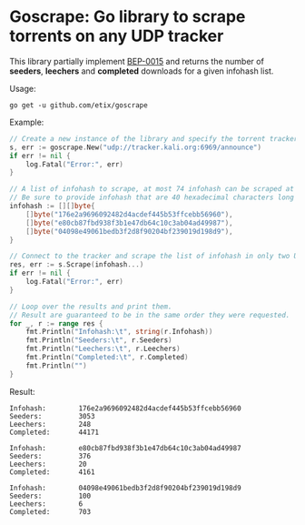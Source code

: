 # Goscrape: Go library to scrape torrents on any UDP tracker

This library partially implement [BEP-0015](http://www.bittorrent.org/beps/bep_0015.html)
and returns the number of **seeders**, **leechers** and **completed** downloads for a given infohash list.

Usage:

`go get -u github.com/etix/goscrape`

Example:

```go
// Create a new instance of the library and specify the torrent tracker to use.
s, err := goscrape.New("udp://tracker.kali.org:6969/announce")
if err != nil {
    log.Fatal("Error:", err)
}

// A list of infohash to scrape, at most 74 infohash can be scraped at once.
// Be sure to provide infohash that are 40 hexadecimal characters long only.
infohash := [][]byte{
    []byte("176e2a9696092482d4acdef445b53ffcebb56960"),
    []byte("e80cb87fbd938f3b1e47db64c10c3ab04ad49987"),
    []byte("04098e49061bedb3f2d8f90204bf239019d198d9"),
}

// Connect to the tracker and scrape the list of infohash in only two UDP round trips.
res, err := s.Scrape(infohash...)
if err != nil {
    log.Fatal("Error:", err)
}

// Loop over the results and print them.
// Result are guaranteed to be in the same order they were requested.
for _, r := range res {
    fmt.Println("Infohash:\t", string(r.Infohash))
    fmt.Println("Seeders:\t", r.Seeders)
    fmt.Println("Leechers:\t", r.Leechers)
    fmt.Println("Completed:\t", r.Completed)
    fmt.Println("")
}
```

Result:

```
Infohash:        176e2a9696092482d4acdef445b53ffcebb56960
Seeders:         3053
Leechers:        248
Completed:       44171

Infohash:        e80cb87fbd938f3b1e47db64c10c3ab04ad49987
Seeders:         376
Leechers:        20
Completed:       4161

Infohash:        04098e49061bedb3f2d8f90204bf239019d198d9
Seeders:         100
Leechers:        6
Completed:       703
```